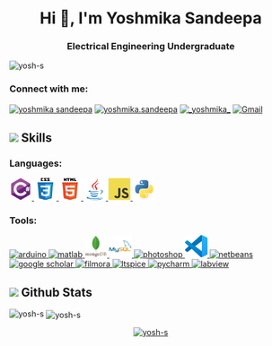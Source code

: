 <h1 align="center">Hi 👋, I'm Yoshmika Sandeepa</h1>
<h3 align="center">Electrical Engineering Undergraduate</h3>
<p align="left"> <img src="https://komarev.com/ghpvc/?username=yosh-s&label=Profile%20Views&color=brightgreen&style=flat-square" alt="yosh-s" /> </p>

<h3 align="left">Connect with me:</h3>
<p align="left">
<a href="https://www.linkedin.com/in/yoshmika-sandeepa" target="blank"><img align="center" src="https://raw.githubusercontent.com/rahuldkjain/github-profile-readme-generator/master/src/images/icons/Social/linked-in-alt.svg" alt="yoshmika sandeepa" height="30" width="40" /></a>
<a href="https://fb.com/yoshmika.sandeepa" target="blank"><img align="center" src="https://raw.githubusercontent.com/rahuldkjain/github-profile-readme-generator/master/src/images/icons/Social/facebook.svg" alt="yoshmika.sandeepa" height="30" width="40" /></a>
<a href="https://instagram.com/_yoshmika_" target="blank"><img align="center" src="https://raw.githubusercontent.com/rahuldkjain/github-profile-readme-generator/master/src/images/icons/Social/instagram.svg" alt="_yoshmika_" height="30" width="40" /></a>
  <a href="mailto:yoshmika2002@gmail.com" target="blank">
  <img align="center" src="https://img.icons8.com/?size=100&id=P7UIlhbpWzZm&format=png&color=000000" alt="Gmail" height="30" width="40" />
</a>



</p>

## <img src="https://media2.giphy.com/media/QssGEmpkyEOhBCb7e1/giphy.gif?cid=ecf05e47a0n3gi1bfqntqmob8g9aid1oyj2wr3ds3mg700bl&rid=giphy.gif" width ="25"><b> Skills</b>

<h3 align="left">Languages:</h3>
<a href="https://www.w3schools.com/cs/" target="_blank" rel="noreferrer"> <img src="https://raw.githubusercontent.com/devicons/devicon/master/icons/csharp/csharp-original.svg" alt="csharp" width="40" height="40"/> </a>
<a href="https://www.w3schools.com/css/" target="_blank" rel="noreferrer"> <img src="https://raw.githubusercontent.com/devicons/devicon/master/icons/css3/css3-original-wordmark.svg" alt="css3" width="40" height="40"/> </a>
<a href="https://www.w3.org/html/" target="_blank" rel="noreferrer"> <img src="https://raw.githubusercontent.com/devicons/devicon/master/icons/html5/html5-original-wordmark.svg" alt="html5" width="40" height="40"/> </a>
<a href="https://www.java.com" target="_blank" rel="noreferrer"> <img src="https://raw.githubusercontent.com/devicons/devicon/master/icons/java/java-original.svg" alt="java" width="40" height="40"/> </a>
<a href="https://developer.mozilla.org/en-US/docs/Web/JavaScript" target="_blank" rel="noreferrer"> <img src="https://raw.githubusercontent.com/devicons/devicon/master/icons/javascript/javascript-original.svg" alt="javascript" width="40" height="40"/> </a>
<a href="https://www.python.org" target="_blank" rel="noreferrer"> <img src="https://raw.githubusercontent.com/devicons/devicon/master/icons/python/python-original.svg" alt="python" width="40" height="40"/> </a>



<h3 align="left">Tools:</h3>
<p align="left">
  <a href="https://www.arduino.cc/" target="_blank" rel="noreferrer">
    <img src="https://cdn.worldvectorlogo.com/logos/arduino-1.svg" alt="arduino" width="40" height="40"/>
  </a>
  
  <a href="https://www.mathworks.com/" target="_blank" rel="noreferrer">
    <img src="https://upload.wikimedia.org/wikipedia/commons/2/21/Matlab_Logo.png" alt="matlab" width="40" height="40"/>
  </a>

  <a href="https://www.mongodb.com/" target="_blank" rel="noreferrer">
    <img src="https://raw.githubusercontent.com/devicons/devicon/master/icons/mongodb/mongodb-original-wordmark.svg" alt="mongodb" width="40" height="40"/>
  </a>

  <a href="https://www.mysql.com/" target="_blank" rel="noreferrer">
    <img src="https://raw.githubusercontent.com/devicons/devicon/master/icons/mysql/mysql-original-wordmark.svg" alt="mysql" width="40" height="40"/>
  </a>

  <a href="https://www.photoshop.com/en" target="_blank" rel="noreferrer">
    <img src="https://img.icons8.com/?size=100&id=NeNPFdj7MzXi&format=png&color=000000" alt="photoshop" width="40" height="40"/>
  </a>

  <a href="https://code.visualstudio.com/" target="_blank" rel="noreferrer">
    <img src="https://raw.githubusercontent.com/devicons/devicon/master/icons/vscode/vscode-original.svg" alt="vs code" width="40" height="40"/>
  </a>

  <a href="https://netbeans.apache.org/" target="_blank" rel="noreferrer">
    <img src="https://upload.wikimedia.org/wikipedia/commons/9/98/Apache_NetBeans_Logo.svg" alt="netbeans" width="40" height="40"/>
  </a>

  <a href="https://scholar.google.com/" target="_blank" rel="noreferrer">
    <img src="https://upload.wikimedia.org/wikipedia/commons/c/c7/Google_Scholar_logo.svg" alt="google scholar" width="40" height="40"/>
  </a>

  <a href="https://filmora.wondershare.com/" target="_blank" rel="noreferrer">
    <img src="https://img.icons8.com/?size=100&id=baWsXpPZGhGu&format=png&color=000000" alt="filmora" width="40" height="40"/>
  </a>

  <a href="https://www.analog.com/en/design-center/design-tools-and-calculators/ltspice-simulator.html" target="_blank" rel="noreferrer">
    <img src="https://images.sftcdn.net/images/t_app-icon-m/p/d55e21eb-857a-4b0e-8403-584ec5ce0543/1490032411/ltspice-icon.jpg" alt="ltspice" width="40" height="40"/>
  </a>

  <a href="https://www.jetbrains.com/pycharm/" target="_blank" rel="noreferrer">
    <img src="https://upload.wikimedia.org/wikipedia/commons/1/1d/PyCharm_Icon.svg" alt="pycharm" width="40" height="40"/>
  </a>

  <a href="https://www.ni.com/en.html" target="_blank" rel="noreferrer">
    <img src="https://upload.wikimedia.org/wikipedia/commons/thumb/4/43/National_Instruments_logo_2020.svg/768px-National_Instruments_logo_2020.svg.png?20221204184351" alt="labview" width="40" height="40"/>
  </a>
</p>

 

## <img src="https://media.giphy.com/media/iY8CRBdQXODJSCERIr/giphy.gif" width="35"><b> Github Stats </b>
<p><img align="left" src="https://github-readme-stats.vercel.app/api/top-langs?username=yosh-s&show_icons=true&locale=en&layout=compact&theme=holi&card_width=500&card_height=800" alt="yosh-s" /></p>

<p>&nbsp;<img align="center" src="https://github-readme-stats.vercel.app/api?username=yosh-s&rank_icon=github&show=prs_merged_percentage&hide=contribs,issues&show_icons=true&custom_title=Open%20Source%20Contributions&theme=holi&card_height=800" alt="yosh-s" /></p>

<p align="center"> <a href="https://github.com/ryo-ma/github-profile-trophy"><img src="https://github-profile-trophy.vercel.app/?username=yosh-s" alt="yosh-s" /></a> </p>
